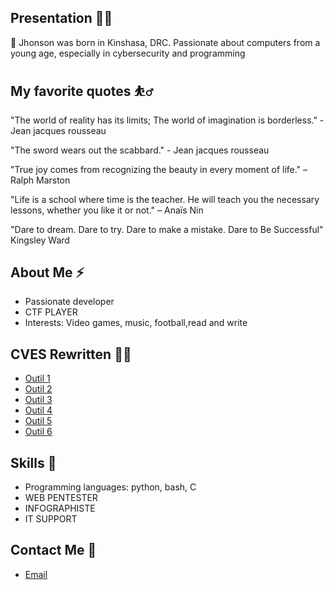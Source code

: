 ## Presentation 🧑‍🚀

🥇 Jhonson was born in Kinshasa, DRC. Passionate about computers from a young age, especially in cybersecurity and programming

## My favorite quotes ⛹️‍♂

"The world of reality has its limits; The world of imagination is borderless." - Jean jacques rousseau

"The sword wears out the scabbard."  - Jean jacques rousseau

"True joy comes from recognizing the beauty in every moment of life." – Ralph Marston

"Life is a school where time is the teacher. He will teach you the necessary lessons, whether you like it or not." – Anaïs Nin

"Dare to dream. Dare to try. Dare to make a mistake. Dare to Be Successful"  Kingsley Ward


## About Me ⚡
- Passionate developer
- CTF PLAYER
- Interests: Video games, music, football,read and write

## CVES Rewritten 🧑‍🚀 

- [Outil 1](https://github.com/Jhonsonwannaa/CVE-2017-5487)
- [Outil 2](https://github.com/Jhonsonwannaa/cve-2021-42013-apache)
- [Outil 3](https://github.com/Jhonsonwannaa/CVE-2023-27372/)
- [Outil 4](https://github.com/Jhonsonwannaa/CVE-2024-6387/)
- [Outil 5](https://github.com/Jhonsonwannaa/CVE-2024-29269)
- [Outil 6](https://github.com/Jhonsonwannaa/CVE-2024-31819)

## Skills 🔭
- Programming languages: python, bash, C
- WEB PENTESTER
- INFOGRAPHISTE
- IT SUPPORT

## Contact Me 📲
- [Email](mailto:wannaajhonson@gmail.com)  


